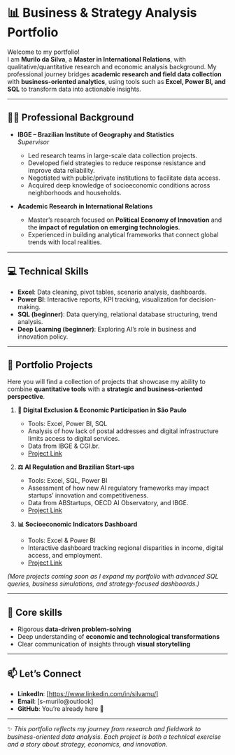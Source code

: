 # 📊 Business & Strategy Analysis Portfolio  

Welcome to my portfolio!  
I am **Murilo da Silva**, a **Master in International Relations**, with qualitative/quantitative research and economic analysis background. My professional journey bridges **academic research and field data collection** with **business-oriented analytics**, using tools such as **Excel, Power BI, and SQL** to transform data into actionable insights.  

---

## 👨‍💼 Professional Background  

- **IBGE – Brazilian Institute of Geography and Statistics**  
  *Supervisor*  
  - Led research teams in large-scale data collection projects.  
  - Developed field strategies to reduce response resistance and improve data reliability.  
  - Negotiated with public/private institutions to facilitate data access.  
  - Acquired deep knowledge of socioeconomic conditions across neighborhoods and households.  

- **Academic Research in International Relations**  
  - Master’s research focused on **Political Economy of Innovation** and the **impact of regulation on emerging technologies**.  
  - Experienced in building analytical frameworks that connect global trends with local realities.  

---

## 💻 Technical Skills  

- **Excel**: Data cleaning, pivot tables, scenario analysis, dashboards.  
- **Power BI**: Interactive reports, KPI tracking, visualization for decision-making.  
- **SQL (beginner)**: Data querying, relational database structuring, trend analysis.  
- **Deep Learning (beginner)**: Exploring AI’s role in business and innovation policy.  

---

## 📂 Portfolio Projects  

Here you will find a collection of projects that showcase my ability to combine **quantitative tools** with a **strategic and business-oriented perspective**.  

1. **📍 Digital Exclusion & Economic Participation in São Paulo**  
   - Tools: Excel, Power BI, SQL  
   - Analysis of how lack of postal addresses and digital infrastructure limits access to digital services.  
   - Data from IBGE & CGI.br.  
   - [Project Link](#) 

2. **⚖️ AI Regulation and Brazilian Start-ups**  
   - Tools: Excel, SQL, Power BI  
   - Assessment of how new AI regulatory frameworks may impact startups’ innovation and competitiveness.  
   - Data from ABStartups, OECD AI Observatory, and IBGE. 
   - [Project Link](#)  

3. **📊 Socioeconomic Indicators Dashboard**  
   - Tools: Excel & Power BI  
   - Interactive dashboard tracking regional disparities in income, digital access, and employment.  
   - [Project Link](#)  

*(More projects coming soon as I expand my portfolio with advanced SQL queries, business simulations, and strategy-focused dashboards.)*  

---

## 🎯 Core skills

- Rigorous **data-driven problem-solving**  
- Deep understanding of **economic and technological transformations**  
- Clear communication of insights through **visual storytelling**  

---

## 📫 Let’s Connect  

- **LinkedIn**: [https://www.linkedin.com/in/silvamu/]  
- **Email**: [s-murilo@outlook]  
- **GitHub**: You’re already here 🚀  

---

✨ *This portfolio reflects my journey from research and fieldwork to business-oriented data analysis. Each project is both a technical exercise and a story about strategy, economics, and innovation.*  
